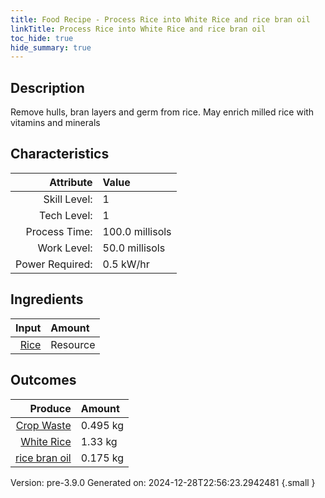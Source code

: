 ```yaml
---
title: Food Recipe - Process Rice into White Rice and rice bran oil
linkTitle: Process Rice into White Rice and rice bran oil
toc_hide: true
hide_summary: true
---
```


## Description
 Remove hulls, bran layers and germ from rice.&#10;&#9;&#9;May enrich milled rice with vitamins and minerals 

## Characteristics

| Attribute      | Value |
|--------:|:------|
|Skill Level:|1|
|Tech Level:|1|
|Process Time:|100.0 millisols|
|Work Level:|50.0 millisols|
|Power Required:|0.5 kW/hr|

## Ingredients

| Input      | Amount |
|--------:|:------|
|[Rice](/docs/definitions/resource/rice)|Resource|2.0 kg|

## Outcomes


| Produce      | Amount |
|--------:|:------|
|[Crop Waste](/docs/definitions/resource/crop-waste)|0.495 kg|
|[White Rice](/docs/definitions/resource/white-rice)|1.33 kg|
|[rice bran oil](/docs/definitions/resource/rice-bran-oil)|0.175 kg|


Version: pre-3.9.0 Generated on: 2024-12-28T22:56:23.2942481
{.small }

